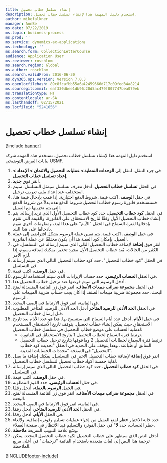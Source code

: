```yaml
---
title: إنشاء تسلسل خطاب تحصيل
description: استخدم دليل المهمة هذا لإنشاء تسلسل خطاب تحصيل.
author: mikefalkner
manager: AnnBe
ms.date: 07/22/2019
ms.topic: business-process
ms.prod: ''
ms.service: dynamics-ax-applications
ms.technology: ''
ms.search.form: CollectionLetterCourse
audience: Application User
ms.reviewer: roschlom
ms.search.region: Global
ms.author: roschlom
ms.search.validFrom: 2016-06-30
ms.dyn365.ops.version: Version 7.0.0
ms.openlocfilehash: 89c8fcafbb55a6a42459666d717c09fed34a8214
ms.sourcegitcommit: eaf330dbee1db96c20d5ac479f007747bea079eb
ms.translationtype: HT
ms.contentlocale: ar-SA
ms.lasthandoff: 02/15/2021
ms.locfileid: "5241656"
---
```

# <a name="create-a-collection-letter-sequence"></a>إنشاء تسلسل خطاب تحصيل

[!include [banner](../../includes/banner.md)]

استخدم دليل المهمة هذا لإنشاء تسلسل خطاب تحصيل. تستخدم هذه المهمة شركة بيانات العرض التوضيحي USMF.

1. في جزء التنقل، انتقل إلى **الوحدات النمطية‬ > عمليات التحصيل والائتمان‬ > الإعداد > إعداد تسلسل خطاب التحصيل‬**.
2. انقر فوق **جديد**.
3. في الحقل **تسلسل خطاب التحصيل‬**، أدخل معرف تسلسل سيمثل التسلسل. سيتم استخدامه عند إعداد ملف تعريف ترحيل.
4. في حقل **الوصف**، اكتب قيمة.  شروط الدفع اختيارية. إذا قمت بإدخال قيمة هنا، فستستخدم فاتورة رسوم خطاب التحصيل شروط الدفع هذه بدلاً من شروط الدفع التي يتم تخزينها مع العميل.  
5. في الحقل **كود خطاب التحصيل‬**، حدد كود خطاب التحصيل الأول الذي تريد إرساله. يتم إنشاء خطاب التحصيل الأول وفقًا لتاريخ الاستحقاق على الفاتورة، والقيمة التي تقوم بإدخالها لفترة السماح في الحقل "الأيام" على هذا البند، ومعلومات أخرى تقوم بإدخالها على هذا البند.  
6. في حقل **الوصف**، اكتب قيمة. يتم تعيين عملة الرسوم بشكل افتراضي إلى عملة العميل. بإمكان كود العملة هذا أن يكون مختلفًا عن عملة الفاتورة.  
7. انقر فوق **إضافة** لإضافة خطاب التحصيل التالي الذي سيتم إرساله في التسلسل. في الكثير من الحالات، يُعد خطاب التحصيل الأول مجرد تحذير. يمكنك إضافة رسوم، إذا لزم الأمر.  
8. في الحقل "كود خطاب التحصيل"، حدد كود خطاب التحصيل التالي الذي سيتم إرساله في التسلسل.
9. في حقل **الوصف**، اكتب قيمة.
10. في الحقل **الحساب الرئيسي**، حدد حساب الإيرادات الذي سيتم استخدامه للرسوم.
11. أدخل الرسوم التي سيتم فرضها عند ترحيل خطاب التحصيل هذا.
12. في الحقل **مجموعة ضرائب مبيعات الأصناف**، انقر فوق زر القائمة المنسدلة لفتح البحث. حدد مجموعة ضريبة مبيعات الصنف‬ إذا كان يجب حساب ضريبة المبيعات على الرسوم.  
13. في القائمة، انقر فوق الارتباط في الصف المحدد.
14. في الحقل **الحد الأدنى للرصيد المتأخر‬** أدخل الحد الأدنى للرصيد المتأخر المطلوب قبل إرسال خطاب التحصيل.
15. في حقل **الأيام**، أدخل عدد أيام السماح التي ستسمح بها. هذا هو عدد الأيام بعد تاريخ الاستحقاق حيث يمكن إنشاء خطاب تحصيل. يتوقف تاريخ الاستحقاق المستخدم لعملية الحساب على موضع خطاب التحصيل في تسلسل خطاب التحصيل:
    - ترتبط فترة السماح لخطاب التحصيل 1 بتاريخ الاستحقاق في الفاتورة.
    - ترتبط فترة السماح لخطابات التحصيل 2 وما فوقها بتاريخ ترحيل خطاب التحصيل السابق أو طباعته، وهذا يتوقف على التحديد في الحقل "تحديث كود خطاب التحصيل‬" في الصفحة "محددات الحسابات المدينة‬".  
16. انقر فوق **إضافة** لإضافة خطاب التحصيل الأخير في التسلسل. يمكنك إضافة ما يصل لغاية خمسة أكواد خطاب تحصيل لتسلسل خطاب التحصيل.  
17. في الحقل **كود خطاب التحصيل**، حدد كود خطاب التحصيل التالي الذي سيتم إرساله في التسلسل.
18. في حقل **الوصف**، اكتب قيمة.
19. في حقل **الحساب الرئيسي**، حدد القيم المطلوبة.
20. في الحقل **الرسوم بالعملة‬**، أدخل رقمًا.
21. في الحقل **مجموعة ضرائب مبيعات الأصناف**، انقر فوق زر القائمة المنسدلة لفتح البحث.
22. في القائمة، انقر فوق الارتباط في الصف المحدد.
23. في الحقل **الحد الأدنى للرصيد المتأخر‬**، أدخل رقمًا.
24. في الحقل **الأيام**، أدخل رقمًا.
25. حدد خانة الاختيار **حظر** لمنع العميل من إجراء عمليات تسليم وفوترة إضافية. ولإلغاء حظر الحساب، حدد **لا**" في حقل الفوترة والتسليم قيد الانتظار في صفحة العملاء.  
26. وسّع علامة التبويب السريعة **ملاحظة**.
27. أدخل النص الذي سيظهر على خطاب التحصيل لكود خطاب التحصيل المحدد. يمكن ترجمة هذا النص إلى لغات متعددة باستخدام القائمة "ترجمات" في أعلى مربع الملاحظة.  



[!INCLUDE[footer-include](../../../includes/footer-banner.md)]